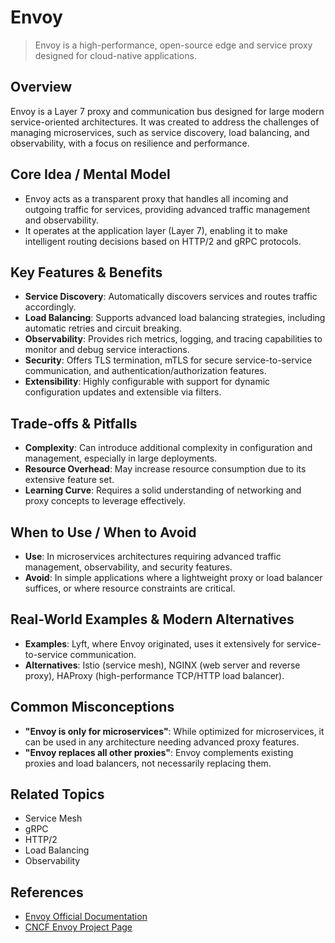 # Envoy

> Envoy is a high-performance, open-source edge and service proxy designed for cloud-native applications.

## Overview
Envoy is a Layer 7 proxy and communication bus designed for large modern service-oriented architectures. It was created to address the challenges of managing microservices, such as service discovery, load balancing, and observability, with a focus on resilience and performance.

## Core Idea / Mental Model
- Envoy acts as a transparent proxy that handles all incoming and outgoing traffic for services, providing advanced traffic management and observability.
- It operates at the application layer (Layer 7), enabling it to make intelligent routing decisions based on HTTP/2 and gRPC protocols.

## Key Features & Benefits
- **Service Discovery**: Automatically discovers services and routes traffic accordingly.
- **Load Balancing**: Supports advanced load balancing strategies, including automatic retries and circuit breaking.
- **Observability**: Provides rich metrics, logging, and tracing capabilities to monitor and debug service interactions.
- **Security**: Offers TLS termination, mTLS for secure service-to-service communication, and authentication/authorization features.
- **Extensibility**: Highly configurable with support for dynamic configuration updates and extensible via filters.

## Trade-offs & Pitfalls
- **Complexity**: Can introduce additional complexity in configuration and management, especially in large deployments.
- **Resource Overhead**: May increase resource consumption due to its extensive feature set.
- **Learning Curve**: Requires a solid understanding of networking and proxy concepts to leverage effectively.

## When to Use / When to Avoid
- **Use**: In microservices architectures requiring advanced traffic management, observability, and security features.
- **Avoid**: In simple applications where a lightweight proxy or load balancer suffices, or where resource constraints are critical.

## Real-World Examples & Modern Alternatives
- **Examples**: Lyft, where Envoy originated, uses it extensively for service-to-service communication.
- **Alternatives**: Istio (service mesh), NGINX (web server and reverse proxy), HAProxy (high-performance TCP/HTTP load balancer).

## Common Misconceptions
- **"Envoy is only for microservices"**: While optimized for microservices, it can be used in any architecture needing advanced proxy features.
- **"Envoy replaces all other proxies"**: Envoy complements existing proxies and load balancers, not necessarily replacing them.

## Related Topics
- Service Mesh
- gRPC
- HTTP/2
- Load Balancing
- Observability

## References
- [Envoy Official Documentation](https://www.envoyproxy.io/docs/envoy/latest/)
- [CNCF Envoy Project Page](https://www.cncf.io/projects/envoy/)